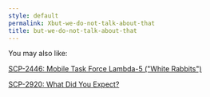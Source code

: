 ```yaml
---
style: default
permalink: Xbut-we-do-not-talk-about-that
title: but-we-do-not-talk-about-that
---
```

You may also like:

[SCP-2446: Mobile Task Force Lambda-5 ("White Rabbits")](http://scp-wiki.net/scp-2446)

[SCP-2920: What Did You Expect?](http://scp-wiki.net/scp-2920)
